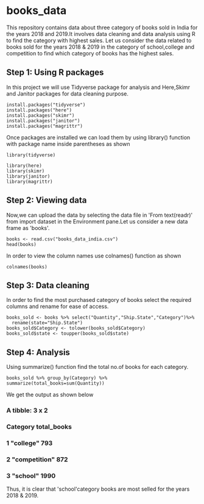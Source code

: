 # books_data
This repository contains data about three category of books sold in India for the years 2018 and 2019.It involves data cleaning and data analysis using R to find the category with highest sales.
Let us consider the data related to books sold for the years 2018 & 2019 in the category of school,college and competition to find which category of books has the highest sales.

## Step 1: Using R packages
In this project we will use Tidyverse package for analysis and Here,Skimr and Janitor packages for data cleaning purpose.
```{r installing packages,echo=TRUE}
install.packages("tidyverse")
install.packages("here")
install.packages("skimr")
install.packages("janitor")
install.packages("magrittr")
```
Once packages are installed we can load them by using library() function with package name inside parentheses as shown

```{r loading packages,echo=TRUE}
library(tidyverse)
```
```{r,echo=TRUE}
library(here)
library(skimr)
library(janitor)
library(magrittr)
```

## Step 2: Viewing data
Now,we can upload the data by selecting the data file in 'From text(readr)' from import dataset in the Environment pane.Let us consider a new data frame as 'books'. 

```{r loading data,echo=TRUE}
books <- read.csv("books_data_india.csv")
head(books)
```
In order to view the column names use colnames() function as shown
```{r}
colnames(books)
```
## Step 3: Data cleaning
In order to find the most purchased category of books select the required columns and rename for ease of access.
```{r data cleaning,echo=TRUE}
books_sold <- books %>% select("Quantity","Ship.State","Category")%>%
  rename(state="Ship.State")
books_sold$Category <- tolower(books_sold$Category)
books_sold$state <- toupper(books_sold$state)
```
## Step 4: Analysis
Using summarize() function find the total no.of books for each category.
```{r summarize, echo=TRUE}
books_sold %>% group_by(Category) %>% summarize(total_books=sum(Quantity))
```
We get the output as shown below
### A tibble: 3 x 2
###    Category        total_books
###     <chr>           <int>
### 1  "college"         793
### 2 "competition"      872
### 3   "school"         1990
Thus, it is clear that 'school'category books are most selled for the years 2018 & 2019.
